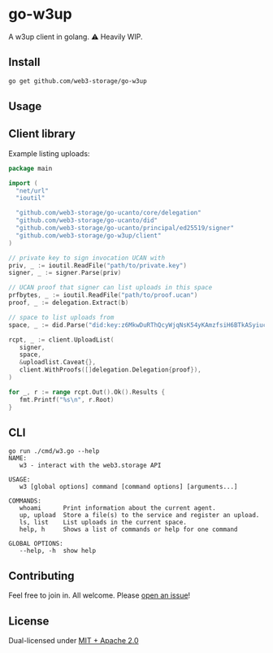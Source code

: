 # go-w3up

A w3up client in golang. ⚠️ Heavily WIP.

## Install

```sh
go get github.com/web3-storage/go-w3up
```

## Usage

## Client library

Example listing uploads:

```go
package main

import (
  "net/url"
  "ioutil"

  "github.com/web3-storage/go-ucanto/core/delegation"
  "github.com/web3-storage/go-ucanto/did"
  "github.com/web3-storage/go-ucanto/principal/ed25519/signer"
  "github.com/web3-storage/go-w3up/client"
)

// private key to sign invocation UCAN with
priv, _ := ioutil.ReadFile("path/to/private.key")
signer, _ := signer.Parse(priv)

// UCAN proof that signer can list uploads in this space
prfbytes, _ := ioutil.ReadFile("path/to/proof.ucan")
proof, _ := delegation.Extract(b)

// space to list uploads from
space, _ := did.Parse("did:key:z6MkwDuRThQcyWjqNsK54yKAmzfsiH6BTkASyiucThMtHt1y")

rcpt, _ := client.UploadList(
   signer,
   space,
   &uploadlist.Caveat{},
   client.WithProofs([]delegation.Delegation{proof}),
)

for _, r := range rcpt.Out().Ok().Results {
   fmt.Printf("%s\n", r.Root)
}
```

## CLI

```console
go run ./cmd/w3.go --help
NAME:
   w3 - interact with the web3.storage API

USAGE:
   w3 [global options] command [command options] [arguments...]

COMMANDS:
   whoami      Print information about the current agent.
   up, upload  Store a file(s) to the service and register an upload.
   ls, list    List uploads in the current space.
   help, h     Shows a list of commands or help for one command

GLOBAL OPTIONS:
   --help, -h  show help
```

## Contributing

Feel free to join in. All welcome. Please [open an issue](https://github.com/web3-storage/go-w3up/issues)!

## License

Dual-licensed under [MIT + Apache 2.0](LICENSE.md)
